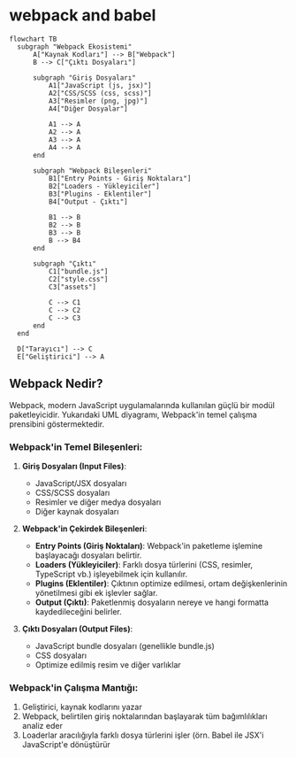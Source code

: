 # webpack and babel
```mermaid
flowchart TB
  subgraph "Webpack Ekosistemi"
      A["Kaynak Kodları"] --> B["Webpack"]
      B --> C["Çıktı Dosyaları"]
      
      subgraph "Giriş Dosyaları"
          A1["JavaScript (js, jsx)"]
          A2["CSS/SCSS (css, scss)"]
          A3["Resimler (png, jpg)"]
          A4["Diğer Dosyalar"]
          
          A1 --> A
          A2 --> A
          A3 --> A
          A4 --> A
      end
      
      subgraph "Webpack Bileşenleri"
          B1["Entry Points - Giriş Noktaları"]
          B2["Loaders - Yükleyiciler"]
          B3["Plugins - Eklentiler"]
          B4["Output - Çıktı"]
          
          B1 --> B
          B2 --> B
          B3 --> B
          B --> B4
      end
      
      subgraph "Çıktı"
          C1["bundle.js"]
          C2["style.css"]
          C3["assets"]
          
          C --> C1
          C --> C2
          C --> C3
      end
  end
  
  D["Tarayıcı"] --> C
  E["Geliştirici"] --> A
```

## Webpack Nedir?

Webpack, modern JavaScript uygulamalarında kullanılan güçlü bir modül paketleyicidir. Yukarıdaki UML diyagramı, Webpack'in temel çalışma prensibini göstermektedir.

### Webpack'in Temel Bileşenleri:

1. **Giriş Dosyaları (Input Files)**:
   - JavaScript/JSX dosyaları
   - CSS/SCSS dosyaları
   - Resimler ve diğer medya dosyaları
   - Diğer kaynak dosyaları

2. **Webpack'in Çekirdek Bileşenleri**:
   - **Entry Points (Giriş Noktaları)**: Webpack'in paketleme işlemine başlayacağı dosyaları belirtir.
   - **Loaders (Yükleyiciler)**: Farklı dosya türlerini (CSS, resimler, TypeScript vb.) işleyebilmek için kullanılır.
   - **Plugins (Eklentiler)**: Çıktının optimize edilmesi, ortam değişkenlerinin yönetilmesi gibi ek işlevler sağlar.
   - **Output (Çıktı)**: Paketlenmiş dosyaların nereye ve hangi formatta kaydedileceğini belirler.

3. **Çıktı Dosyaları (Output Files)**:
   - JavaScript bundle dosyaları (genellikle bundle.js)
   - CSS dosyaları
   - Optimize edilmiş resim ve diğer varlıklar

### Webpack'in Çalışma Mantığı:

1. Geliştirici, kaynak kodlarını yazar
2. Webpack, belirtilen giriş noktalarından başlayarak tüm bağımlılıkları analiz eder
3. Loaderlar aracılığıyla farklı dosya türlerini işler (örn. Babel ile JSX'i JavaScript'e dönüştürür
